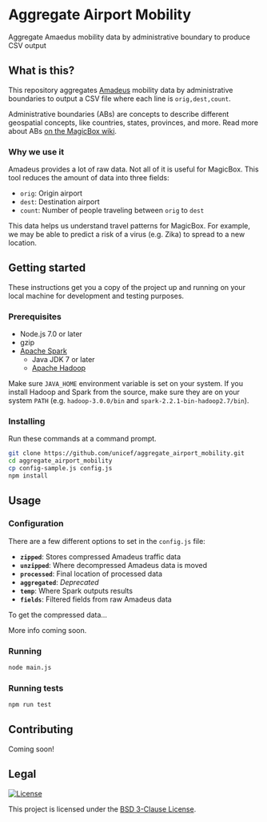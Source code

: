 Aggregate Airport Mobility
==========================

Aggregate Amaedus mobility data by administrative boundary to produce CSV output


## What is this?

This repository aggregates [Amadeus](http://www.amadeus.com) mobility data by
administrative boundaries to output a CSV file where each line is
`orig,dest,count`.

Administrative boundaries (ABs) are concepts to describe different geospatial
concepts, like countries, states, provinces, and more. Read more about ABs [on
the MagicBox
wiki](https://github.com/unicef/magicbox/wiki/Administrative-boundaries).

### Why we use it

Amadeus provides a lot of raw data. Not all of it is useful for MagicBox. This
tool reduces the amount of data into three fields:

* `orig`: Origin airport
* `dest`: Destination airport
* `count`: Number of people traveling between `orig` to `dest`

This data helps us understand travel patterns for MagicBox. For example, we may
be able to predict a risk of a virus (e.g. Zika) to spread to a new location.


## Getting started

These instructions get you a copy of the project up and running on your local
machine for development and testing purposes.

### Prerequisites

* Node.js 7.0 or later
* gzip
* [Apache Spark](https://spark.apache.org/)
    * Java JDK 7 or later
    * [Apache Hadoop](https://hadoop.apache.org/)

Make sure `JAVA_HOME` environment variable is set on your system. If you install
Hadoop and Spark from the source, make sure they are on your system `PATH` (e.g.
`hadoop-3.0.0/bin` and `spark-2.2.1-bin-hadoop2.7/bin`).

### Installing

Run these commands at a command prompt.

```bash
git clone https://github.com/unicef/aggregate_airport_mobility.git
cd aggregate_airport_mobility
cp config-sample.js config.js
npm install
```


## Usage

### Configuration

There are a few different options to set in the `config.js` file:

* **`zipped`**: Stores compressed Amadeus traffic data
* **`unzipped`**: Where decompressed Amadeus data is moved
* **`processed`**: Final location of processed data
* **`aggregated`**: _Deprecated_
* **`temp`**: Where Spark outputs results
* **`fields`**: Filtered fields from raw Amadeus data

To get the compressed data…

More info coming soon.

<!--

To this section specifically, we need to cover these things:

* How can someone get the directories listed above
* Where can they get the compressed data? Is there test data?
* We should try to use sane defaults so a user doesn't have to change anything
  to run, unless they're making special changes

 -->


### Running

```bash
node main.js
```

### Running tests

```bash
npm run test
```


## Contributing

Coming soon!

<!-- Contributing guidelines will exist in .github/CONTRIBUTING.md. -->


## Legal

[![License](https://img.shields.io/badge/License-BSD%203--Clause-blue.svg)](https://opensource.org/licenses/BSD-3-Clause)

This project is licensed under the [BSD 3-Clause
License](https://opensource.org/licenses/BSD-3-Clause).

